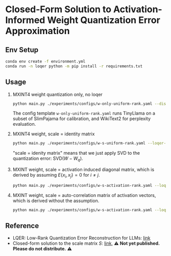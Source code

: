 # Closed-Form Solution to Activation-Informed Weight Quantization Error Approximation

## Env Setup

```bash
conda env create -f environment.yml
conda run -n loqer python -m pip install -r requirements.txt
```

## Usage

1. MXINT4 weight quantization only, no loqer

    ```bash
    python main.py ./experiments/configs/w-only-uniform-rank.yaml --disable-loqer --disable-lm-eval
    ```

    The config template `w-only-uniform-rank.yaml` runs TinyLlama on a subset of SlimPajama for calibration, and WikiText2 for perplexity evaluation.

2. MXINT4 weight, scale = identity matrix

    ```bash
    python main.py ./experiments/configs/w-s-uniform-rank.yaml --loqer-scaling-mode identity --disable-lm-eval
    ```

    "scale = idenity matrix" means that we just apply SVD to the quantization error: $\mathrm{SVD}(W - W_q)$.

3. MXINT weight, scale = activation induced diagonal matrix, which is derived by assuming $E\{x_i, x_j\} = 0$ for $i\neq j$.

    ```bash
    python main.py ./experiments/configs/w-s-activation-rank.yaml --loqer-scaling-mode diag --disable-lm-eval
    ```

4. MXINT weight, scale = auto-correlation matrix of activation vectors, which is derived without the assumption.

    ```bash
    python main.py ./experiments/configs/w-s-activation-rank.yaml --loqer-scaling-mode rxx --disable-lm-eval
    ```


## Reference

- LQER: Low-Rank Quantization Error Reconstruction for LLMs: [link](https://arxiv.org/abs/2402.02446)
- Closed-form solution to the scale matrix $S$: [link](https://typst.app/project/rQcqVZNgJGJz2LLuOrZx6y), ⚠️ **Not yet published. Please do not distribute.** ⚠️

